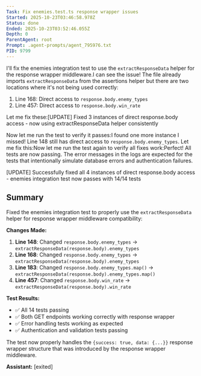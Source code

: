 ```yaml
---
Task: Fix enemies.test.ts response wrapper issues
Started: 2025-10-23T03:46:58.978Z
Status: done
Ended: 2025-10-23T03:52:46.055Z
Depth: 0
ParentAgent: root
Prompt: .agent-prompts/agent_795976.txt
PID: 9799
---
```


I'll fix the enemies integration test to use the `extractResponseData` helper for the response wrapper middleware.I can see the issue! The file already imports `extractResponseData` from the assertions helper but there are two locations where it's not being used correctly:

1. Line 168: Direct access to `response.body.enemy_types` 
2. Line 457: Direct access to `response.body.win_rate`

Let me fix these:[UPDATE] Fixed 3 instances of direct response.body access - now using extractResponseData helper consistently

Now let me run the test to verify it passes:I found one more instance I missed! Line 148 still has direct access to `response.body.enemy_types`. Let me fix this:Now let me run the test again to verify all fixes work:Perfect! All tests are now passing. The error messages in the logs are expected for the tests that intentionally simulate database errors and authentication failures.

[UPDATE] Successfully fixed all 4 instances of direct response.body access - enemies integration test now passes with 14/14 tests

## Summary

Fixed the enemies integration test to properly use the `extractResponseData` helper for response wrapper middleware compatibility:

**Changes Made:**
1. **Line 148**: Changed `response.body.enemy_types` → `extractResponseData(response.body).enemy_types`
2. **Line 168**: Changed `response.body.enemy_types` → `extractResponseData(response.body).enemy_types` 
3. **Line 183**: Changed `response.body.enemy_types.map()` → `extractResponseData(response.body).enemy_types.map()`
4. **Line 457**: Changed `response.body.win_rate` → `extractResponseData(response.body).win_rate`

**Test Results:**
- ✅ All 14 tests passing
- ✅ Both GET endpoints working correctly with response wrapper
- ✅ Error handling tests working as expected
- ✅ Authentication and validation tests passing

The test now properly handles the `{success: true, data: {...}}` response wrapper structure that was introduced by the response wrapper middleware.

**Assistant:** [exited]
